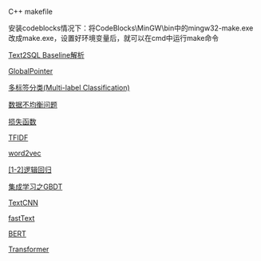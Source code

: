 C++ makefile

安装codeblocks情况下：将CodeBlocks\MinGW\bin中的mingw32-make.exe改成make.exe，设置好环境变量后，就可以在cmd中运行make命令



[Text2SQL Baseline解析](StudyNLP/Text2SQL/Text2SQL%20Baseline解析.md)

[GlobalPointer](StudyNLP/InformationExtraction/命名实体识别NER/GlobalPointer/GlobalPointer.md)

[多标签分类(Multi-label Classification)](StudyNLP/TextClassification/多标签分类(Multi-label%20Classification)/多标签分类(Multi-label%20Classification).md)

[数据不均衡问题](StudyNLP/DataAugmentation/数据不均衡问题.md)

[损失函数](StudyNLP/LossFunction/损失函数.md)

[TFIDF](StudyNLP/BaseModel/TFIDF.md)

[word2vec](StudyNLP/WordEmbedding/word2vec.md)

[[1-2]逻辑回归](StudyBase/machine_learning/[1-2]逻辑回归.md)

[集成学习之GBDT](StudyBase/machine_learning/集成学习之GBDT.md)

[TextCNN](StudyNLP/TextClassification/TextCNN/TextCNN.md)

[fastText](StudyNLP/TextClassification/fastText/fastText.md)

[BERT](StudyNLP/Pre-training/BERT/BERT.md)

[Transformer](StudyNLP/Pre-training/Transformer/Transformer.md)



